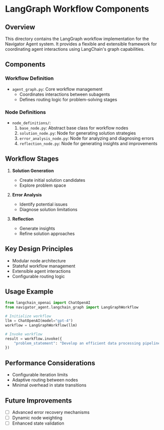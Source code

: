 # LangGraph Workflow Components

## Overview
This directory contains the LangGraph workflow implementation for the Navigator Agent system. It provides a flexible and extensible framework for coordinating agent interactions using LangChain's graph capabilities.

## Components

### Workflow Definition
- `agent_graph.py`: Core workflow management
  - Coordinates interactions between subagents
  - Defines routing logic for problem-solving stages

### Node Definitions
- `node_definitions/`:
  1. `base_node.py`: Abstract base class for workflow nodes
  2. `solution_node.py`: Node for generating solution strategies
  3. `error_analysis_node.py`: Node for analyzing and diagnosing errors
  4. `reflection_node.py`: Node for generating insights and improvements

## Workflow Stages
1. **Solution Generation**
   - Create initial solution candidates
   - Explore problem space

2. **Error Analysis**
   - Identify potential issues
   - Diagnose solution limitations

3. **Reflection**
   - Generate insights
   - Refine solution approaches

## Key Design Principles
- Modular node architecture
- Stateful workflow management
- Extensible agent interactions
- Configurable routing logic

## Usage Example
```python
from langchain_openai import ChatOpenAI
from navigator_agent.langchain_graph import LangGraphWorkflow

# Initialize workflow
llm = ChatOpenAI(model="gpt-4")
workflow = LangGraphWorkflow(llm)

# Invoke workflow
result = workflow.invoke({
    "problem_statement": "Develop an efficient data processing pipeline"
})
```

## Performance Considerations
- Configurable iteration limits
- Adaptive routing between nodes
- Minimal overhead in state transitions

## Future Improvements
- [ ] Advanced error recovery mechanisms
- [ ] Dynamic node weighting
- [ ] Enhanced state validation
